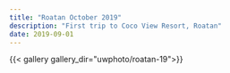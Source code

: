 ```yaml
---
title: "Roatan October 2019"
description: "First trip to Coco View Resort, Roatan"
date: 2019-09-01
---
```

{{< gallery gallery_dir="uwphoto/roatan-19">}}
